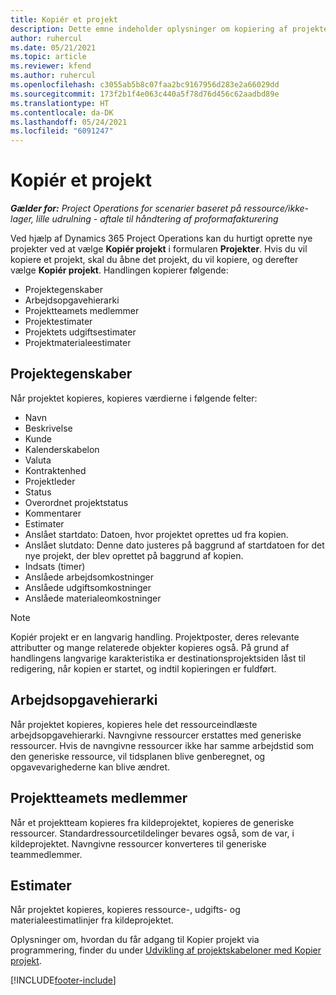 ```yaml
---
title: Kopiér et projekt
description: Dette emne indeholder oplysninger om kopiering af projekter i Dynamics 365 Project Operations.
author: ruhercul
ms.date: 05/21/2021
ms.topic: article
ms.reviewer: kfend
ms.author: ruhercul
ms.openlocfilehash: c3055ab5b8c07faa2bc9167956d283e2a66029dd
ms.sourcegitcommit: 173f2b1f4e063c440a5f78d76d456c62aadbd89e
ms.translationtype: HT
ms.contentlocale: da-DK
ms.lasthandoff: 05/24/2021
ms.locfileid: "6091247"
---
```

# <a name="copy-a-project"></a>Kopiér et projekt

_**Gælder for:** Project Operations for scenarier baseret på ressource/ikke-lager, lille udrulning - aftale til håndtering af proformafakturering_

Ved hjælp af Dynamics 365 Project Operations kan du hurtigt oprette nye projekter ved at vælge **Kopiér projekt** i formularen **Projekter**. Hvis du vil kopiere et projekt, skal du åbne det projekt, du vil kopiere, og derefter vælge **Kopiér projekt**. Handlingen kopierer følgende:

- Projektegenskaber 
- Arbejdsopgavehierarki
- Projektteamets medlemmer
- Projektestimater
- Projektets udgiftsestimater
- Projektmaterialeestimater

## <a name="project-properties"></a>Projektegenskaber

Når projektet kopieres, kopieres værdierne i følgende felter:

- Navn
- Beskrivelse
- Kunde
- Kalenderskabelon
- Valuta
- Kontraktenhed
- Projektleder
- Status
- Overordnet projektstatus
- Kommentarer
- Estimater
- Anslået startdato: Datoen, hvor projektet oprettes ud fra kopien.
- Anslået slutdato: Denne dato justeres på baggrund af startdatoen for det nye projekt, der blev oprettet på baggrund af kopien.
- Indsats (timer)
- Anslåede arbejdsomkostninger
- Anslåede udgiftsomkostninger
- Anslåede materialeomkostninger

> [!NOTE]
> Kopiér projekt er en langvarig handling. Projektposter, deres relevante attributter og mange relaterede objekter kopieres også. På grund af handlingens langvarige karakteristika er destinationsprojektsiden låst til redigering, når kopien er startet, og indtil kopieringen er fuldført.

## <a name="work-breakdown-structure"></a>Arbejdsopgavehierarki

Når projektet kopieres, kopieres hele det ressourceindlæste arbejdsopgavehierarki. Navngivne ressourcer erstattes med generiske ressourcer. Hvis de navngivne ressourcer ikke har samme arbejdstid som den generiske ressource, vil tidsplanen blive genberegnet, og opgavevarighederne kan blive ændret.

## <a name="project-team-members"></a>Projektteamets medlemmer

Når et projektteam kopieres fra kildeprojektet, kopieres de generiske ressourcer. Standardressourcetildelinger bevares også, som de var, i kildeprojektet. Navngivne ressourcer konverteres til generiske teammedlemmer.

## <a name="estimates"></a>Estimater

Når projektet kopieres, kopieres ressource-, udgifts- og materialeestimatlinjer fra kildeprojektet. 

Oplysninger om, hvordan du får adgang til Kopier projekt via programmering, finder du under [Udvikling af projektskabeloner med Kopier projekt](dev-copy-project.md).


[!INCLUDE[footer-include](../includes/footer-banner.md)]
